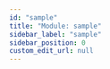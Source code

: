 ```yaml
---
id: "sample"
title: "Module: sample"
sidebar_label: "sample"
sidebar_position: 0
custom_edit_url: null
---
```


